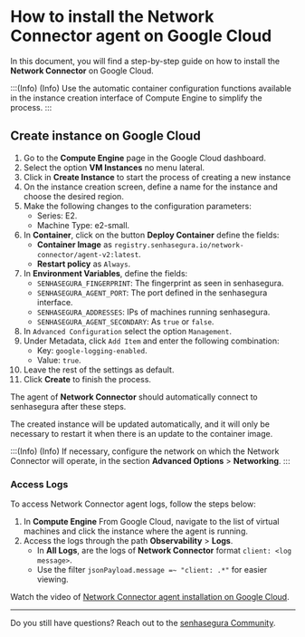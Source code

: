 # How to install the Network Connector agent on Google Cloud

In this document, you will find a step-by-step guide on how to install the **Network Connector** on Google Cloud.

:::(Info) (Info) Use the automatic container configuration functions available in the instance creation interface of Compute Engine to simplify the process. :::

## Create instance on Google Cloud

1. Go to the **Compute Engine** page in the Google Cloud dashboard.
2. Select the option **VM Instances** no menu lateral.
3. Click in **Create Instance** to start the process of creating a new instance
4. On the instance creation screen, define a name for the instance and choose the desired region.
5. Make the following changes to the configuration parameters:
    * Series: E2.
    * Machine Type: e2-small.
6. In **Container**, click on the button **Deploy Container** define the fields:
    * **Container Image** as `registry.senhasegura.io/network-connector/agent-v2:latest`.
    * **Restart policy** as `Always`.
7. In **Environment Variables**, define the fields:
    * `SENHASEGURA_FINGERPRINT`: The fingerprint as seen in senhasegura.
    * `SENHASEGURA_AGENT_PORT`: The port defined in the senhasegura interface.
    * `SENHASEGURA_ADDRESSES`: IPs of machines running senhasegura.
    * `SENHASEGURA_AGENT_SECONDARY`: As `true` or `false`.
8. In `Advanced Configuration` select the option `Management`.
9. Under Metadata, click `Add Item` and enter the following combination:
    * Key: `google-logging-enabled`.
    * Value: `true`.
10. Leave the rest of the settings as default.
11. Click **Create** to finish the process.

The agent of **Network Connector** should automatically connect to senhasegura after these steps.

The created instance will be updated automatically, and it will only be necessary to restart it when there is an update to the container image.

:::(Info) (Info) If necessary, configure the network on which the Network Connector will operate, in the section **Advanced Options** > **Networking**. :::

### Access Logs

To access Network Connector agent logs, follow the steps below:

1. In **Compute Engine** From Google Cloud, navigate to the list of virtual machines and click the instance where the agent is running.
2. Access the logs through the path **Observability** > **Logs**.
    * In **All Logs**, are the logs of **Network Connector** format `client: <log message>`.
    * Use the filter `jsonPayload.message =~ "client: .*"` for easier viewing.


Watch the video of [Network Connector agent installation on Google Cloud](https://www.youtube.com/watch?v=uPJIho2YVXY).

---

Do you still have questions? Reach out to the [senhasegura Community](https://community.senhasegura.io/).